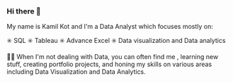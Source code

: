 ### Hi there 👋

My name is Kamil Kot and I'm a Data Analyst which focuses mostly on:

✳️ SQL
✳️ Tableau
✳️ Advance Excel
✳️ Data visualization and Data analytics


🧑‍💻 When I'm not dealing with Data, you can often find me , learning new stuff, creating portfolio projects, and honing my skills on various areas including Data Visualization and Data Analytics.

<!--
**Kamil-Kot/Kamil-Kot** is a ✨ _special_ ✨ repository because its `README.md` (this file) appears on your GitHub profile.

Here are some ideas to get you started:

- 🔭 I’m currently working on ...
- 🌱 I’m currently learning ...
- 👯 I’m looking to collaborate on ...
- 🤔 I’m looking for help with ...
- 💬 Ask me about ...
- 📫 How to reach me: ...
- 😄 Pronouns: ...
- ⚡ Fun fact: ...
-->
